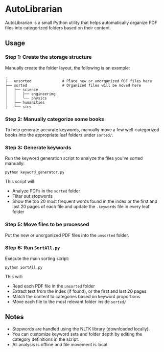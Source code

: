 # AutoLibrarian

AutoLibrarian is a small Python utility that helps automatically organize PDF files into categorized folders based on their content.

## Usage

### Step 1: Create the storage structure

Manually create the folder layout, the following is an example:


``` 
.
├── unsorted              # Place new or unorganized PDF files here
├── sorted                # Organized files will be moved here
│   ├── science
│   │   ├── engineering
│   │   └── physics
│   ├── humanities
│   └── sics

```

### Step 2: Manually categorize some books

To help generate accurate keywords, manually move a few well-categorized books into the appropriate leaf folders under `sorted/`.

### Step 3: Generate keywords

Run the keyword generation script to analyze the files you've sorted manually:

```
python keyword_generator.py
```

This script will:
- Analyze PDFs in the `sorted` folder
- Filter out stopwords
- Show the top 20 most frequent words found in the index or the first and last 20 pages of each file and update the `.keywords` file in every leaf folder

### Step 5: Move files to be processed

Put the new or unorganized PDF files into the `unsorted` folder.

### Step 6: Run `SortAll.py`

Execute the main sorting script:

```
python SortAll.py
```

This will:
- Read each PDF file in the `unsorted` folder
- Extract text from the index (if found), or the first and last 20 pages
- Match the content to categories based on keyword proportions
- Move each file to the most relevant folder inside `sorted/`

## Notes

- Stopwords are handled using the NLTK library (downloaded locally).
- You can customize keyword sets and folder depth by editing the category definitions in the script.
- All analysis is offline and file movement is local.
